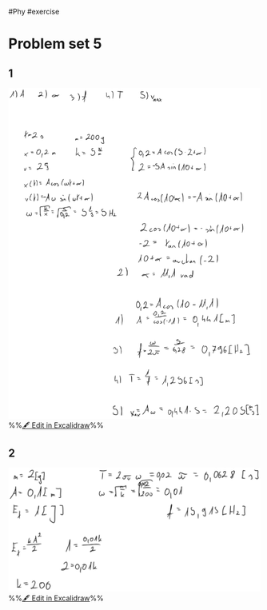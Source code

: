 #Phy #exercise 

# Problem set 5
## 1
![](attachments/Exercise%2017.05.2024%2017.05.2024%2012_21_41.excalidraw.svg)
%%[🖋 Edit in Excalidraw](attachments/Exercise%2017.05.2024%2017.05.2024%2012_21_41.excalidraw.md)%%

## 2
![](attachments/Exercise%2017.05.2024%2017.05.2024%2012_32_10.excalidraw.svg)
%%[🖋 Edit in Excalidraw](attachments/Exercise%2017.05.2024%2017.05.2024%2012_32_10.excalidraw.md)%%

## 